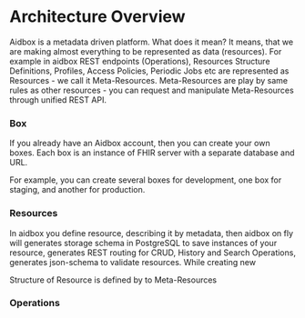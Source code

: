 # Architecture Overview

Aidbox is a metadata driven platform. What does it mean? It means, that we are making almost everything to be represented as data \(resources\). For example in aidbox REST endpoints \(Operations\), Resources Structure Definitions, Profiles, Access Policies, Periodic Jobs etc are represented as Resources - we call it Meta-Resources. Meta-Resources are play by same rules as other resources  - you can request and manipulate Meta-Resources through unified REST API. 

### Box

If you already have an Aidbox account, then you can create your own boxes. Each box is an instance of FHIR server with a separate database and URL.

For example, you can create several boxes for development, one box for staging, and another for production.

### Resources

In aidbox you define resource, describing it by metadata, then aidbox on fly will generates storage schema in PostgreSQL to save instances of your resource, generates REST routing for CRUD, History and Search Operations, generates json-schema to validate resources. While creating new 

Structure of Resource is defined by to Meta-Resources

### Operations



